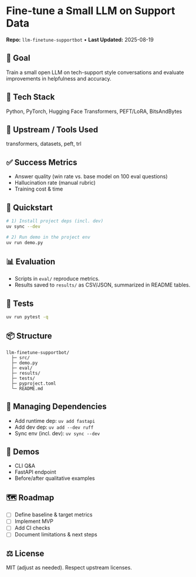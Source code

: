 # Fine-tune a Small LLM on Support Data

**Repo:** `llm-finetune-supportbot` • **Last Updated:** 2025-08-19

## 🎯 Goal

Train a small open LLM on tech-support style conversations and evaluate improvements in helpfulness and accuracy.

## 🧱 Tech Stack

Python, PyTorch, Hugging Face Transformers, PEFT/LoRA, BitsAndBytes

## 🔗 Upstream / Tools Used

transformers, datasets, peft, trl

## ✅ Success Metrics

- Answer quality (win rate vs. base model on 100 eval questions)
- Hallucination rate (manual rubric)
- Training cost & time

## 🚀 Quickstart

```bash
# 1) Install project deps (incl. dev)
uv sync --dev

# 2) Run demo in the project env
uv run demo.py
```

## 📊 Evaluation

- Scripts in `eval/` reproduce metrics.
- Results saved to `results/` as CSV/JSON, summarized in README tables.

## 🧪 Tests

```bash
uv run pytest -q
```

## 📦 Structure

```text
llm-finetune-supportbot/
  ├─ src/
  ├─ demo.py
  ├─ eval/
  ├─ results/
  ├─ tests/
  ├─ pyproject.toml
  └─ README.md
```

## 🧩 Managing Dependencies

- Add runtime dep: `uv add fastapi`
- Add dev dep: `uv add --dev ruff`
- Sync env (incl. dev): `uv sync --dev`

## 📸 Demos

- CLI Q&A
- FastAPI endpoint
- Before/after qualitative examples

## 🗺️ Roadmap

- [ ] Define baseline & target metrics
- [ ] Implement MVP
- [ ] Add CI checks
- [ ] Document limitations & next steps

## ⚖️ License

MIT (adjust as needed). Respect upstream licenses.
